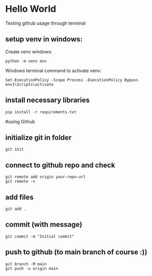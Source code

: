 # Hello World
Testing github usage through terminal

## setup venv in windows:
Create venv windows:
```
python -m venv env
```
Windows terminal command to activate venv:
```
Set-ExecutionPolicy -Scope Process -ExecutionPolicy Bypass
env1\Scripts\activate
```

## install necessary libraries
```
pip install -r requirements.txt
```
#using Github
## initialize git in folder
```
git init
```

## connect to github repo and check
```
git remote add origin your-repo-url
git remote -v
```

## add files
```
git add .
```

## commit (with message)
```
git commit -m "Initial commit"
```

## push to github (to main branch of course :))
```
git branch -M main
git push -u origin main
```
